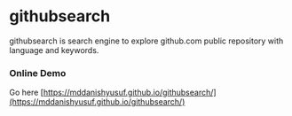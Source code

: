 # githubsearch
githubsearch is search engine to explore github.com public repository with language and keywords.

### Online Demo

Go here [https://mddanishyusuf.github.io/githubsearch/](https://mddanishyusuf.github.io/githubsearch/)
